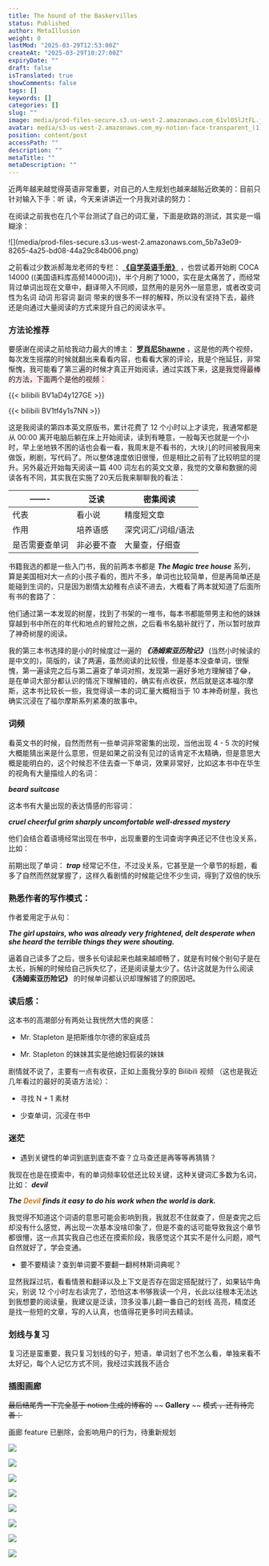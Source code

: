 ```yaml
---
title: The hound of the Baskervilles
status: Published
author: MetaIllusion
weight: 0
lastMod: "2025-03-29T12:53:00Z"
createAt: "2025-03-29T10:27:00Z"
expiryDate: ""
draft: false
isTranslated: true
showComments: false
tags: []
keywords: []
categories: []
slug: ""
image: media/prod-files-secure.s3.us-west-2.amazonaws.com_61vl05lJtFL.jpg
avatar: media/s3-us-west-2.amazonaws.com_my-notion-face-transparent_(1).png
position: content/post
accessPath: ""
description: ""
metaTitle: ""
metaDescription: ""
---
```

近两年越来越觉得英语非常重要，对自己的人生规划也越来越贴近欧美的：目前只针对输入下手：听  读，今天来讲讲近一个月我对读的努力：

在阅读之前我也在几个平台测试了自己的词汇量，下面是欧路的测试，其实是一塌糊涂：

<!--more-->![](media/prod-files-secure.s3.us-west-2.amazonaws.com_5b7a3e09-8265-4a25-bd08-44a29c84b006.png)

之前看过少数派郝海龙老师的专栏： **[《自学英语手册》](https://sspai.com/series/77)** ，也尝试着开始刷 COCA 14000 ((美国语料库高频14000词))，半个月刷了1000，实在是太痛苦了，而经常背过单词出现在文章中，翻译带入不同顺，显然用的是另外一层意思，或者改变词性为名词 动词 形容词 副词 带来的很多不一样的解释，所以没有坚持下去，最终还是向通过大量阅读的方式来提升自己的阅读水平。



### 方法论推荐
要感谢在阅读之前给我动力最大的博主： **[罗肖尼Shawne](https://space.bilibili.com/323794482)** ，这是他的两个视频，每次发生摇摆的时候就翻出来看看内容，也看看大家的评论，我是个拖延狂，非常惭愧，我可能看了第三遍的时候才真正开始阅读，通过实践下来，<span style="background-color: rgba(253, 235, 236, 1);">这是我觉得最棒的方法，下面两个是他的视频：</span>




{{< bilibili BV1aD4y127GE >}}

{{< bilibili BV1tf4y1s7NN >}}


这是我阅读的第四本英文原版书，累计花费了 12 个小时以上才读完，我通常都是从 00:00 离开电脑后躺在床上开始阅读，读到有睡意，一般每天也就是一个小时，早上坐地铁不困的话也会看一看，我周末是不看书的，大块儿的时间被我用来做饭，刷剧，写代码了。所以整体速度依旧很慢，但是相比之前有了比较明显的提升。另外最近开始每天阅读一篇 400 词左右的英文文章，我觉的文章和数据的阅读各有不同，其实我在实施了20天后我来聊聊我的看法：


| ——- | 泛读 | 密集阅读 |
| --- | --- | --- |
| 代表 | 看小说 | 精度短文章 |
| 作用 | 培养语感 | 深究词汇/词组/语法 |
| 是否需要查单词 | 非必要不查 | 大量查，仔细查 |
<!--more-->

书籍我选的都是一些入门书，我的前两本书都是 ***The Magic tree house*** 系列，算是美国相对大一点的小孩子看的，图片不多，单词也比较简单，但是再简单还是能碰到生词的，只是因为剧情太幼稚有点读不进去，大概看了两本就知道了后面所有书的套路了：

他们通过第一本发现的树屋，找到了书架的一堆书，每本书都能带男主和他的妹妹穿越到书中所在的年代和地点的冒险之旅，之后看书名脑补就行了，所以暂时放弃了神奇树屋的阅读。

我的第三本书选择的是小的时候度过一遍的 ***《汤姆索亚历险记》*** (当然小时候读的是中文的)，简版的，读了两遍，虽然阅读的比较慢，但是基本没查单词，很惭愧，第一遍读完之后与第二遍查了单词对照，发现第一遍好多地方理解错了😂，是在单词大部分都认识的情况下理解错的，确实有点收获，然后就是这本福尔摩斯，这本书比较长一些，我觉得读一本的词汇量大概相当于 10 本神奇树屋，我也确实沉浸在了福尔摩斯系列紧凑的故事中。



### 词频
看英文书的时候，自然而然有一些单词非常密集的出现，当他出现 4 - 5 次的时候大概能猜出来是什么意思，但是如果之前没有见过的话肯定不太精确，但是意思大概是能明白的，这个时候忍不住去查一下单词，效果非常好，比如这本书中在华生的视角有大量描绘人的名词：

 ***beard suitcase*** 

这本书有大量出现的表达情感的形容词：

 ***cruel cheerful grim sharply uncomfortable well-dressed mystery*** 

他们会结合着语境经常出现在书中，出现重要的生词查询字典还记不住也没关系，比如：

前期出现了单词： ***trap*** 经常记不住，不过没关系，它甚至是一个章节的标题，看多了自然而然就掌握了，这样久看剧情的时候能记住不少生词，得到了双倍的快乐



### 熟悉作者的写作模式：
作者爱用定于从句：

 ***The girl upstairs, who was already very frightened, delt desperate when she heard the terrible things they were  shouting.*** 

逼着自己读多了之后，很多长句读起来也越来越顺畅了，就是有时候个别句子是在太长，拆解的时候给自己拆失忆了，还是阅读量太少了。估计这就是为什么阅读 **《汤姆索亚历险记》** 的时候单词都认识却理解错了的原因吧。



### 读后感：
这本书的高潮部分有两处让我恍然大悟的爽感：

- Mr. Stapleton 是把斯维尔尔德的家庭成员

- Mr. Stapleton 的妹妹其实是他媳妇假装的妹妹

剧情就不说了，主要有一点有收获，正如上面我分享的 Bilibili 视频 （这也是我近几年看过的最好的英语方法论）：

- 寻找 N + 1 素材

- 少查单词，沉浸在书中



### 迷茫
- 遇到关键性的单词到底到底查不查？立马查还是再等等再猜猜？

我现在也是在摸索中，有的单词频率较低还比较关键，这种关键词汇多数为名词，比如： ***devil*** 

 ***The*** <span style="color: rgba(217, 115, 13, 1);"> ***Devil*** </span> ***finds it easy to do his work when the world is dark.*** 

我觉得不知道这个词语的意思可能会影响到我，我就忍不住就查了，但是查完之后却没有什么感觉，再出现一次基本没啥印象了，但是不查的话可能导致我这个章节都很懵，这一点其实我自己也还在摸索阶段，我感觉这个其实不是什么问题，顺气自然就好了，学会变通。

- 要不要精读？查到单词要不要翻一翻柯林斯词典呢？

显然我踩过坑，看看情景和翻译以及上下文是否存在固定搭配就行了，如果钻牛角尖，别说 12 个小时左右读完了，恐怕这本书够我读一个月，长此以往根本无法达到我想要的阅读量，我建议是泛读，顶多没事儿翻一番自己的划线 高亮，精度还是找一些短的文章，写的人认真，也值得花更多时间去精读。



### 划线与复习
复习还是蛮重要，我只复习划线的句子，短语，单词划了也不怎么看，单独来看不太好记，每个人记忆方式不同，我经过实践我不适合



### 插图画廊
 ~~最后结尾秀一下完全基于 notion 生成的博客的~~  ~~ **Gallery** ~~  ~~模式 ，还有待完善：~~ 

画廊 feature 已删除，会影响用户的行为，待重新规划



![](media/prod-files-secure.s3.us-west-2.amazonaws.com_ff217307-0e7a-4d23-993d-0362eee1b9b3.jpeg)

![](media/prod-files-secure.s3.us-west-2.amazonaws.com_fb39db97-719a-4727-aa77-cd39e5e227e4.jpeg)

![](media/prod-files-secure.s3.us-west-2.amazonaws.com_68f37fa7-2a9d-4dea-b0d0-701472e06dfb.jpeg)

![](media/prod-files-secure.s3.us-west-2.amazonaws.com_2c2610fd-bb92-4ffb-a391-fdbcc4fb0998.jpeg)

![](media/prod-files-secure.s3.us-west-2.amazonaws.com_742e7b1c-1da1-4d88-b010-b9c8f9500deb.jpeg)

![](media/prod-files-secure.s3.us-west-2.amazonaws.com_e8487019-2414-4f1d-8d1d-1c783405f2ca.webp)

![](media/prod-files-secure.s3.us-west-2.amazonaws.com_eb1bc2a1-ed87-4870-a242-5a19424bd7ab.jpeg)

![](media/prod-files-secure.s3.us-west-2.amazonaws.com_affbbb58-8638-4030-9532-c73dc2361a5c.webp)





